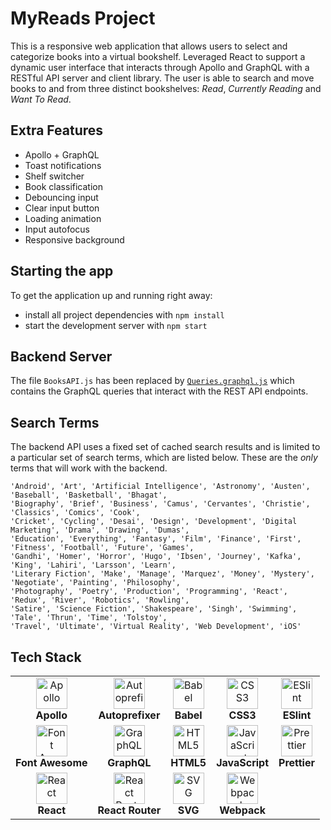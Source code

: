 # MyReads Project

This is a responsive web application that allows users to select and categorize books into a virtual bookshelf. Leveraged React to support a dynamic user interface that interacts through Apollo and GraphQL with a RESTful API server and client library. The user is able to search and move books to and from three distinct bookshelves: _Read_, _Currently Reading_ and _Want To Read_.

## Extra Features

* Apollo + GraphQL
* Toast notifications
* Shelf switcher
* Book classification
* Debouncing input
* Clear input button
* Loading animation
* Input autofocus
* Responsive background

## Starting the app

To get the application up and running right away:

* install all project dependencies with `npm install`
* start the development server with `npm start`

## Backend Server

The file `BooksAPI.js` has been replaced by [`Queries.graphql.js`](src/utils/Queries.graphql.js) which contains the GraphQL queries that interact with the REST API endpoints.

## Search Terms

The backend API uses a fixed set of cached search results and is limited to a particular set of search terms, which are listed below. These are the _only_ terms that will work with the backend.

```
'Android', 'Art', 'Artificial Intelligence', 'Astronomy', 'Austen', 'Baseball', 'Basketball', 'Bhagat', 
'Biography', 'Brief', 'Business', 'Camus', 'Cervantes', 'Christie', 'Classics', 'Comics', 'Cook', 
'Cricket', 'Cycling', 'Desai', 'Design', 'Development', 'Digital Marketing', 'Drama', 'Drawing', 'Dumas', 
'Education', 'Everything', 'Fantasy', 'Film', 'Finance', 'First', 'Fitness', 'Football', 'Future', 'Games', 
'Gandhi', 'Homer', 'Horror', 'Hugo', 'Ibsen', 'Journey', 'Kafka', 'King', 'Lahiri', 'Larsson', 'Learn', 
'Literary Fiction', 'Make', 'Manage', 'Marquez', 'Money', 'Mystery', 'Negotiate', 'Painting', 'Philosophy', 
'Photography', 'Poetry', 'Production', 'Programming', 'React', 'Redux', 'River', 'Robotics', 'Rowling', 
'Satire', 'Science Fiction', 'Shakespeare', 'Singh', 'Swimming', 'Tale', 'Thrun', 'Time', 'Tolstoy', 
'Travel', 'Ultimate', 'Virtual Reality', 'Web Development', 'iOS'
```

## Tech Stack

||||||
:---:|:---:|:---:|:---:|:---:
<img src="https://cdn.svgporn.com/logos/apollostack.svg" alt="Apollo" title="Apollo" height="50px"/><br>**Apollo**|<img src="https://cdn.svgporn.com/logos/autoprefixer.svg" alt="Autoprefixer" title="Autoprefixer" height="50px"/><br>**Autoprefixer**|<img src="https://cdn.svgporn.com/logos/babel.svg" alt="Babel" title="Babel" height="50px"/><br>**Babel**|<img src="https://cdn.svgporn.com/logos/css-3.svg" alt="CSS3" title="CSS3" height="50px"/><br>**CSS3**|<img src="https://cdn.svgporn.com/logos/eslint.svg" alt="ESlint" title="ESlint" height="50px"/><br>**ESlint**
<img src="https://cdn.svgporn.com/logos/font-awesome.svg" alt="Font Awesome" title="Font Awesome" height="50px"/><br>**Font Awesome**|<img src="https://cdn.svgporn.com/logos/graphql.svg" alt="GraphQL" title="GraphQL" height="50px"/><br>**GraphQL**|<img src="https://cdn.svgporn.com/logos/html-5.svg" alt="HTML5" title="HTML5" height="50px"/><br>**HTML5**|<img src="https://cdn.svgporn.com/logos/javascript.svg" alt="JavaScript" title="JavaScript" height="50px"/><br>**JavaScript**|<img src="https://cdn.svgporn.com/logos/prettier.svg" alt="Prettier" title="Prettier" height="50px"/><br>**Prettier**
<img src="https://cdn.svgporn.com/logos/react.svg" alt="React" title="React" height="50px"/><br>**React**|<img src="https://cdn.svgporn.com/logos/react-router.svg" alt="React Router" title="React Router" height="50px"/><br>**React Router**|<img src="https://cdn.svgporn.com/logos/svg.svg" alt="SVG" title="SVG" height="50px"/><br>**SVG**|<img src="https://cdn.svgporn.com/logos/webpack.svg" alt="Webpack" title="Webpack" height="50px"/><br>**Webpack**|
